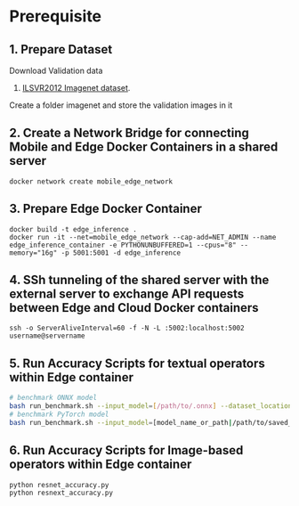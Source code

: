 # Prerequisite

## 1. Prepare Dataset

Download Validation data
1. [ILSVR2012 Imagenet dataset](http://www.image-net.org/challenges/LSVRC/2012/downloads).

Create a folder imagenet and store the validation images in it

## 2. Create a Network Bridge for connecting Mobile and Edge Docker Containers in a shared server

```shell
docker network create mobile_edge_network
```

## 3. Prepare Edge Docker Container 

```shell
docker build -t edge_inference .
docker run -it --net=mobile_edge_network --cap-add=NET_ADMIN --name edge_inference_container -e PYTHONUNBUFFERED=1 --cpus="8" --memory="16g" -p 5001:5001 -d edge_inference
```
## 4. SSh tunneling of the shared server with the external server to exchange API requests between Edge and Cloud Docker containers

```shell
ssh -o ServerAliveInterval=60 -f -N -L :5002:localhost:5002 username@servername
```

## 5. Run Accuracy Scripts for textual operators within Edge container
```bash
# benchmark ONNX model
bash run_benchmark.sh --input_model=[/path/to/.onnx] --dataset_location=[dataset_name] --tokenizer=[model_name_or_path] --mode=[accuracy] --batch_size=[16]
# benchmark PyTorch model
bash run_benchmark.sh --input_model=[model_name_or_path|/path/to/saved_results] --dataset_location=[dataset_name] --mode=[accuracy] --int8=[true|false] --batch_size=[16]
```
## 6. Run Accuracy Scripts for Image-based operators within Edge container
```bash
python resnet_accuracy.py
python resnext_accuracy.py
```
